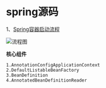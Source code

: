 # spring源码

1、[Spring容器启动流程](https://juejin.cn/post/6906637797080170510?utm_source=gold_browser_extension)

![流程图](https://p3-juejin.byteimg.com/tos-cn-i-k3u1fbpfcp/0eba47985d174f67b74ef36797cd2ddc~tplv-k3u1fbpfcp-zoom-1.image?imageslim)

**核心组件**
```
1.AnnotationConfigApplicationContext
2.DefaultListableBeanFactory
3.BeanDefinition
4.AnnotatedBeanDefinitionReader
```
